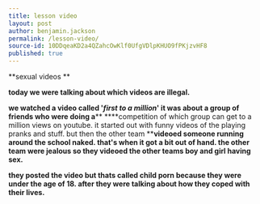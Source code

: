 ```yaml
---
title: lesson video
layout: post
author: benjamin.jackson
permalink: /lesson-video/
source-id: 10DDqeaKD2a4QZahcOwKlf0UfgVDlpKHUO9fPKjzvHF8
published: true
---
```

**sexual videos **

**today we were talking about which videos are illegal.**

**we watched a video called '****_first to a million_****' it was about a group of friends who were doing a**** ****competition of which group can get to a million views on youtube. it started out with funny videos of the playing pranks and stuff. but then the other team ****videoed someone running around the school naked. that's when it got a bit out of hand. the other team were jealous so they videoed the other teams boy and girl having sex.**

**they posted the video but thats called child porn because they were under the age of 18. after they were talking about how they coped with their lives.**

